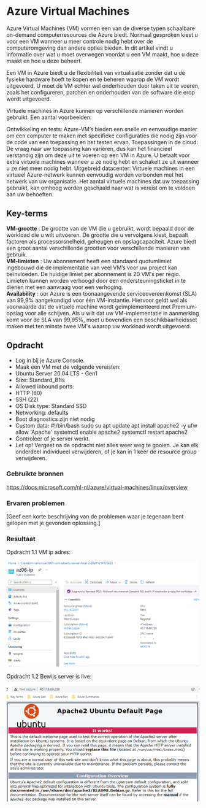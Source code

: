 # Azure Virtual Machines
Azure Virtual Machines (VM) vormen een van de diverse typen schaalbare on-demand computerresources die Azure biedt. Normaal gesproken kiest u voor een VM wanneer u meer controle nodig hebt over de computeromgeving dan andere opties bieden. In dit artikel vindt u informatie over wat u moet overwegen voordat u een VM maakt, hoe u deze maakt en hoe u deze beheert.

Een VM in Azure biedt u de flexibiliteit van virtualisatie zonder dat u de fysieke hardware hoeft te kopen en te beheren waarop de VM wordt uitgevoerd. U moet de VM echter wel onderhouden door taken uit te voeren, zoals het configureren, patchen en onderhouden van de software die erop wordt uitgevoerd.

Virtuele machines in Azure kunnen op verschillende manieren worden gebruikt. Een aantal voorbeelden:

Ontwikkeling en tests: Azure-VM’s bieden een snelle en eenvoudige manier om een computer te maken met specifieke configuraties die nodig zijn voor de code van een toepassing en het testen ervan.
Toepassingen in de cloud: De vraag naar uw toepassing kan variëren, dus kan het financieel verstandig zijn om deze uit te voeren op een VM in Azure. U betaalt voor extra virtuele machines wanneer u ze nodig hebt en schakelt ze uit wanneer u ze niet meer nodig hebt.
Uitgebreid datacenter: Virtuele machines in een virtueel Azure-netwerk kunnen eenvoudig worden verbonden met het netwerk van uw organisatie.
Het aantal virtuele machines dat uw toepassing gebruikt, kan omhoog worden geschaald naar wat is vereist om te voldoen aan uw behoeften.

## Key-terms
**VM-grootte** : De grootte van de VM die u gebruikt, wordt bepaald door de workload die u wilt uitvoeren. De grootte die u vervolgens kiest, bepaalt factoren als processorsnelheid, geheugen en opslagcapaciteit. Azure biedt een groot aantal verschillende grootten voor verschillende manieren van gebruik.  
**VM-limieten** : Uw abonnement heeft een standaard quotumlimiet ingebouwd die de implementatie van veel VM’s voor uw project kan beïnvloeden. De huidige limiet per abonnement is 20 VM's per regio. Limieten kunnen worden verhoogd door een ondersteuningsticket in te dienen met een aanvraag voor een verhoging.  
**Availability** : oor Azure is een toonaangevende serviceovereenkomst (SLA) van 99,9% aangekondigd voor één VM-instantie. Hiervoor geldt wel als voorwaarde dat de virtuele machine wordt geïmplementeerd met Premium-opslag voor alle schijven. Als u wilt dat uw VM-implementatie in aanmerking komt voor de SLA van 99,95%, moet u bovendien een beschikbaarheidsset maken met ten minste twee VM's waarop uw workload wordt uitgevoerd.  

## Opdracht
-	Log in bij je Azure Console.
-	Maak een VM met de volgende vereisten:
-	Ubuntu Server 20.04 LTS - Gen1
-	Size: Standard_B1ls
-	Allowed inbound ports:
-	HTTP (80)
-	SSH (22)
-	OS Disk type: Standard SSD
-	Networking: defaults
-	Boot diagnostics zijn niet nodig
-	Custom data: 
	#!/bin/bash
sudo su
apt update
apt install apache2 -y
ufw allow 'Apache'
systemctl enable apache2
systemctl restart apache2
-	Controleer of je server werkt.
-	Let op! Vergeet na de opdracht niet alles weer weg te gooien. Je kan elk onderdeel individueel verwijderen, of je kan in 1 keer de resource group verwijderen.

### Gebruikte bronnen
https://docs.microsoft.com/nl-nl/azure/virtual-machines/linux/overview

### Ervaren problemen
[Geef een korte beschrijving van de problemen waar je tegenaan bent gelopen met je gevonden oplossing.]

### Resultaat
Opdracht 1.1 VM ip adres:

![ipadres](../00_includes/az-06.1.png)

Opdracht 1.2 Bewijs server is live:

![bewijslive](../00_includes/az-06.2.png)